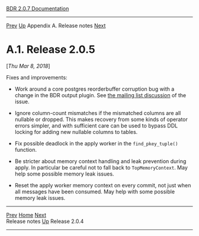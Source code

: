   [BDR 2.0.7 Documentation](README.md)                                                                                           
  ---------------------------------------------------------- ---------------------------------------- --------------------------- -----------------------------------------------------------
  [Prev](releasenotes.md "Release notes")   [Up](releasenotes.md)    Appendix A. Release notes    [Next](release-2.0.4.md "Release 2.0.4")  


# A.1. Release 2.0.5

[*Thu Mar 8, 2018*]

Fixes and improvements:

-   Work around a core postgres reorderbuffer corruption bug with a
    change in the BDR output plugin. See [the mailing list
    discussion](https://www.postgresql.org/message-id/CAMsr+YHdX=XECbZshDZ2CZNWGTyw-taYBnzqVfx4JzM4ExP5xg@mail.gmail.com)
    of the issue.

-   Ignore column-count mismatches if the mismatched columns are all
    nullable or dropped. This makes recovery from some kinds of operator
    errors simpler, and with sufficient care can be used to bypass DDL
    locking for adding new nullable columns to tables.

-   Fix possible deadlock in the apply worker in the
    `find_pkey_tuple()` function.

-   Be stricter about memory context handling and leak prevention during
    apply. In particular be careful not to fall back to
    `TopMemoryContext`. May help some possible memory leak
    issues.

-   Reset the apply worker memory context on every commit, not just when
    all messages have been consumed. May help with some possible memory
    leak issues.



  ------------------------------------------ ---------------------------------------- -------------------------------------------
  [Prev](releasenotes.md)      [Home](README.md)       [Next](release-2.0.4.md)  
  Release notes                               [Up](releasenotes.md)                                Release 2.0.4
  ------------------------------------------ ---------------------------------------- -------------------------------------------
